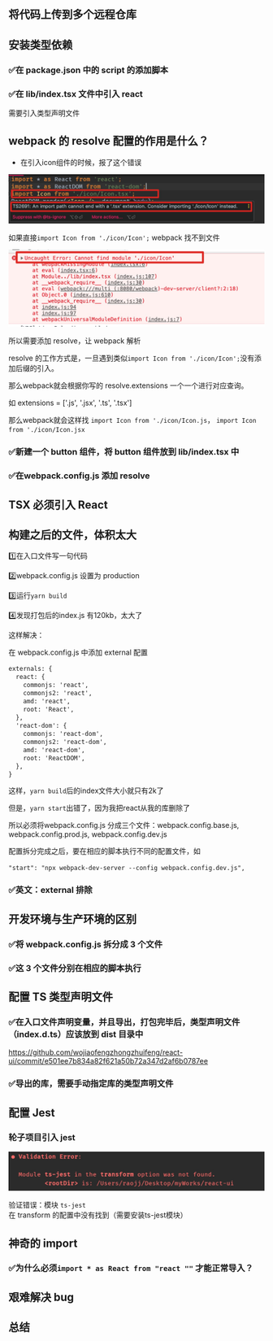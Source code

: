 ## 将代码上传到多个远程仓库

## 安装类型依赖
 
### ✅在 package.json 中的 script 的添加脚本 

### ✅在 lib/index.tsx 文件中引入 react

  需要引入类型声明文件

## webpack 的 resolve 配置的作用是什么？

   - 在引入icon组件的时候，报了这个错误
   
   ![](https://raw.githubusercontent.com/wojiaofengzhongzhuifeng/image-host/master/img/20190804101553.png)
   
   如果直接`import Icon from './icon/Icon';` webpack 找不到文件
   
   ![](https://raw.githubusercontent.com/wojiaofengzhongzhuifeng/image-host/master/img/20190804101929.png)
   
   所以需要添加 resolve，让 webpack 解析
   
   resolve 的工作方式是，一旦遇到类似`import Icon from './icon/Icon';`没有添加后缀的引入。
   
   那么webpack就会根据你写的 resolve.extensions 一个一个进行对应查询。
   
   如 extensions = ['.js', '.jsx', '.ts', '.tsx']
   
   那么webpack就会这样找 `import Icon from './icon/Icon.js`， `import Icon from './icon/Icon.jsx`

### ✅新建一个 button 组件，将 button 组件放到 lib/index.tsx 中

### ✅在webpack.config.js 添加 resolve  

## TSX 必须引入 React

## 构建之后的文件，体积太大

  1️⃣在入口文件写一句代码
  
  2️⃣webpack.config.js 设置为 production
  
  3️⃣运行`yarn build`
  
  4️⃣发现打包后的index.js 有120kb，太大了
  
  这样解决：
  
  在 webpack.config.js 中添加 external 配置
  
  ```
  externals: {
    react: {
      commonjs: 'react',
      commonjs2: 'react',
      amd: 'react',
      root: 'React',
    },
    'react-dom': {
      commonjs: 'react-dom',
      commonjs2: 'react-dom',
      amd: 'react-dom',
      root: 'ReactDOM',
    },
  }
  ```
  
  这样，`yarn build`后的index文件大小就只有2k了
  
  但是，`yarn start`出错了，因为我把react从我的库删除了
  
  所以必须将webpack.config.js 分成三个文件：webpack.config.base.js, webpack.config.prod.js, webpack.config.dev.js
  
  配置拆分完成之后，要在相应的脚本执行不同的配置文件，如
  
  `"start": "npx webpack-dev-server --config webpack.config.dev.js",`

### ✅英文：external 排除

## 开发环境与生产环境的区别

### ✅将 webpack.config.js 拆分成 3 个文件

### ✅这 3 个文件分别在相应的脚本执行

## 配置 TS 类型声明文件

### ✅在入口文件声明变量，并且导出，打包完毕后，类型声明文件（index.d.ts）应该放到 dist 目录中

https://github.com/wojiaofengzhongzhuifeng/react-ui/commit/e501ee7b834a82f621a50b72a347d2af6b0787ee

### ✅导出的库，需要手动指定库的类型声明文件

## 配置 Jest

### 轮子项目引入 jest

![](https://raw.githubusercontent.com/wojiaofengzhongzhuifeng/image-host/master/img/20190804133011.png)

验证错误：模块 `ts-jest` 在 transform 的配置中没有找到（需要安装ts-jest模块）

## 神奇的 import

### ✅为什么必须`import * as React from "react ""` 才能正常导入？

## 艰难解决 bug

## 总结
